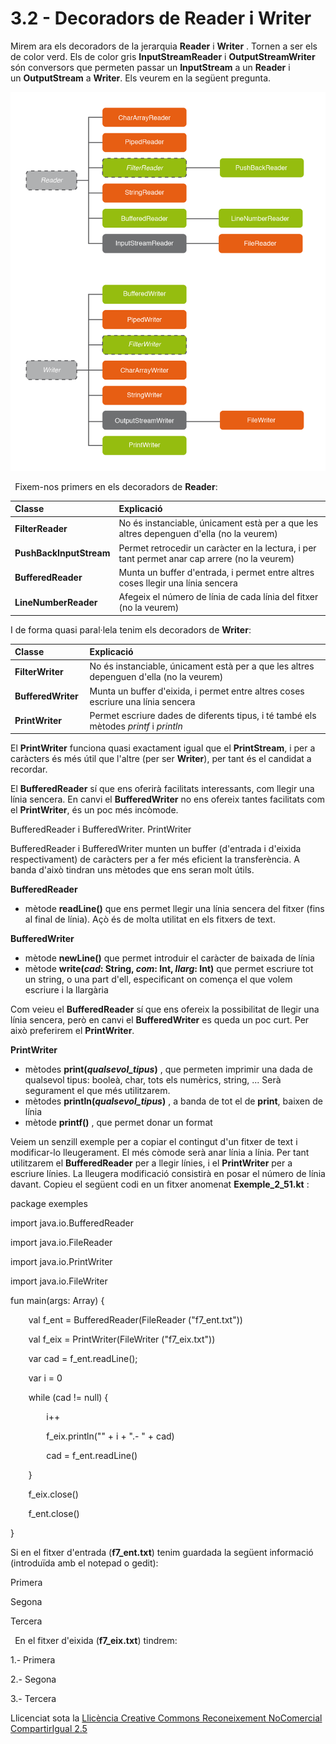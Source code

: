 # <a name="main"></a>**3.2 - Decoradors de Reader i Writer**
Mirem ara els decoradors de la jerarquia **Reader** i **Writer** . Tornen a ser els de color verd. Els de color gris **InputStreamReader** i **OutputStreamWriter** són conversors que permeten passar un **InputStream** a un **Reader** i un **OutputStream** a **Writer**. Els veurem en la següent pregunta.

![T2_2_2.png](T2__2_2.png)

` `Fixem-nos primers en els decoradors de **Reader**:

|Classe|Explicació|
| :- | :- |
|**FilterReader** |No és instanciable, únicament està per a que les altres depenguen d'ella (no la veurem) |
|**PushBackInputStream**|Permet retrocedir un caràcter en la lectura, i per tant permet anar cap arrere (no la veurem) |
|**BufferedReader** |Munta un buffer d'entrada, i permet entre altres coses llegir una línia sencera|
|**LineNumberReader** |Afegeix el número de línia de cada línia del fitxer (no la veurem)|

I de forma quasi paral·lela tenim els decoradors de **Writer**:

|Classe|Explicació|
| :- | :- |
|**FilterWriter** |No és instanciable, únicament està per a que les altres depenguen d'ella (no la veurem) |
|**BufferedWriter** |Munta un buffer d'eixida, i permet entre altres coses escriure una línia sencera|
|**PrintWriter** |Permet escriure dades de diferents tipus, i té també els mètodes *printf* i *println*|

El **PrintWriter** funciona quasi exactament igual que el **PrintStream**, i per a caràcters és més útil que l'altre (per ser **Writer**), per tant és el candidat a recordar.

El **BufferedReader** sí que ens oferirà facilitats interessants, com llegir una línia sencera. En canvi el **BufferedWriter** no ens ofereix tantes facilitats com el **PrintWriter**, és un poc més incòmode.



BufferedReader i BufferedWriter. PrintWriter

BufferedReader i BufferedWriter munten un buffer (d'entrada i d'eixida respectivament) de caràcters per a fer més eficient la transferència. A banda d'això tindran uns mètodes que ens seran molt útils.

**BufferedReader**

- mètode **readLine()** que ens permet llegir una línia sencera del fitxer (fins al final de línia). Açò és de molta utilitat en els fitxers de text.

**BufferedWriter**

- mètode **newLine()** que permet introduir el caràcter de baixada de línia
- mètode **write(*cad*: String, *com*: Int, *llarg*: Int)** que permet escriure tot un string, o una part d'ell, especificant on comença el que volem escriure i la llargària

Com veieu el **BufferedReader** sí que ens ofereix la possibilitat de llegir una línia sencera, però en canvi el **BufferedWriter** es queda un poc curt. Per això preferirem el **PrintWriter**.

**PrintWriter**

- mètodes **print(*qualsevol\_tipus*)** , que permeten imprimir una dada de qualsevol tipus: booleà, char, tots els numèrics, string, ... Serà segurament el que més utilitzarem.
- mètodes **println(*qualsevol\_tipus*)** , a banda de tot el de **print**, baixen de línia
- mètode **printf()** , que permet donar un format

Veiem un senzill exemple per a copiar el contingut d'un fitxer de text i modificar-lo lleugerament. El més còmode serà anar línia a línia. Per tant utilitzarem el **BufferedReader** per a llegir línies, i el **PrintWriter** per a escriure línies. La lleugera modificació consistirà en posar el número de línia davant. Copieu el següent codi en un fitxer anomenat **Exemple\_2\_51.kt** :

package exemples

import java.io.BufferedReader

import java.io.FileReader

import java.io.PrintWriter

import java.io.FileWriter

fun main(args: Array<String>) {

`    `val f\_ent = BufferedReader(FileReader ("f7\_ent.txt"))

`    `val f\_eix = PrintWriter(FileWriter ("f7\_eix.txt"))

`    `var cad = f\_ent.readLine();

`    `var i = 0

`    `while (cad != null) {

`        `i++

`        `f\_eix.println("" + i + ".- " + cad)

`        `cad = f\_ent.readLine()

`    `}

`    `f\_eix.close()

`    `f\_ent.close()

}

Si en el fitxer d'entrada (**f7\_ent.txt**) tenim guardada la següent informació (introduïda amb el notepad o gedit):

Primera

Segona

Tercera

` `En el fitxer d'eixida (**f7\_eix.txt**) tindrem:

1\.- Primera

2\.- Segona

3\.- Tercera


Llicenciat sota la [Llicència Creative Commons Reconeixement NoComercial CompartirIgual 2.5](http://creativecommons.org/licenses/by-nc-sa/2.5/)
